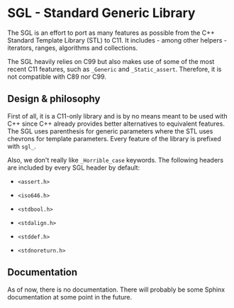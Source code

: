 SGL - Standard Generic Library
===

The SGL is an effort to port as many features as possible from the C++ Standard
Template Library (STL) to C11. It includes - among other helpers - iterators,
ranges, algorithms and collections.

The SGL heavily relies on C99 but also makes use of some of the most recent C11
features, such as `_Generic` and `_Static_assert`. Therefore, it is not compatible
with C89 nor C99.

Design & philosophy
---

First of all, it is a C11-only library and is by no means meant to be used with
C++ since C++ already provides better alternatives to equivalent features. The SGL
uses parenthesis for generic parameters where the STL uses chevrons for template
parameters. Every feature of the library is prefixed with `sgl_`.

Also, we don't really like `_Horrible_case` keywords. The following headers are
included by every SGL header by default:

* `<assert.h>`

* `<iso646.h>`

* `<stdbool.h>`

* `<stdalign.h>`

* `<stddef.h>`

* `<stdnoreturn.h>`

Documentation
---

As of now, there is no documentation. There will probably be some Sphinx documentation
at some point in the future.
